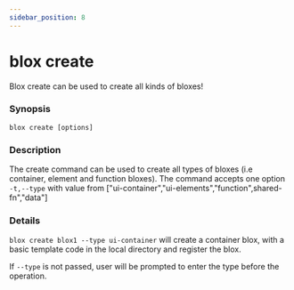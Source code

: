 ```yaml
---
sidebar_position: 8
---
```


# blox create

Blox create can be used to create all kinds of bloxes!

### Synopsis

    blox create [options]

### Description

The create command can be used to create all types of bloxes (i.e container, element and function bloxes).
The command accepts one option  
`-t,--type` with value from ["ui-container","ui-elements","function",shared-fn","data"]

### Details

`blox create blox1 --type ui-container` will create a container blox, with a basic template code in the local directory and register the blox.

If `--type` is not passed, user will be prompted to enter the type before the operation.

<!-- ### Configuration -->
